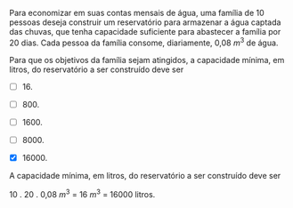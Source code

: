

Para economizar em suas contas mensais de água, uma família de 10 pessoas deseja construir um reservatório para armazenar a água captada das chuvas, que tenha capacidade suficiente para abastecer a família por 20 dias. Cada pessoa da família consome, diariamente, 0,08 $m^3$ de água.

Para que os objetivos da família sejam atingidos, a capacidade mínima, em litros, do reservatório a ser construído deve ser



- [ ] 16\.
- [ ] 800\.
- [ ] 1600\.
- [ ] 8000\.
- [x] 16000\.


A capacidade mínima, em litros, do reservatório a ser construído deve ser

10 . 20 . 0,08 $m^3$ = 16 $m^3$ = 16000 litros.
